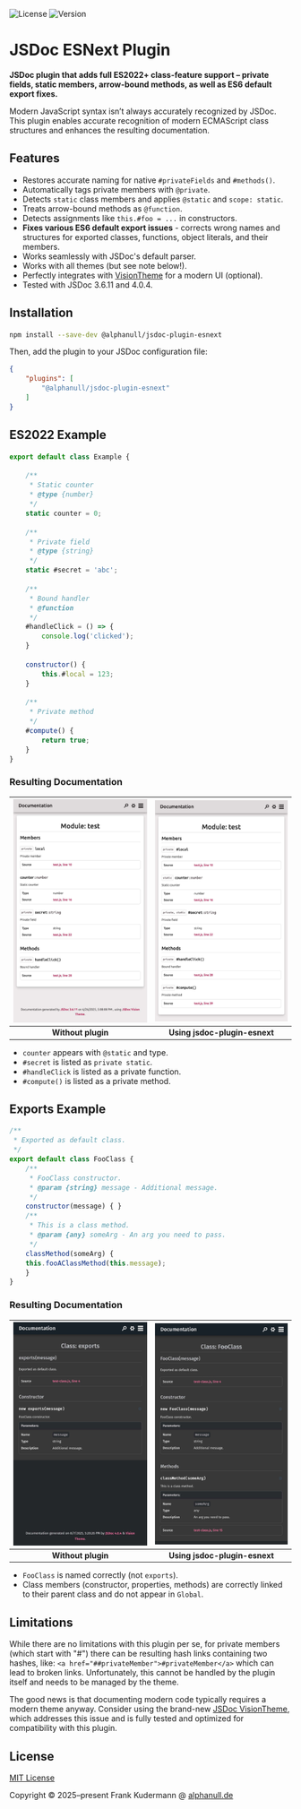 ![License](https://img.shields.io/github/license/alphanull/jsdoc-plugin-esnext)
![Version](https://img.shields.io/npm/v/@alphanull/jsdoc-plugin-esnext)

# JSDoc ESNext Plugin

**JSDoc plugin that adds full ES2022+ class-feature support – private fields, static members, arrow-bound methods, as well as ES6 default export fixes.**

Modern JavaScript syntax isn’t always accurately recognized by JSDoc. This plugin enables accurate recognition of modern ECMAScript class structures and enhances the resulting documentation.

## Features

* Restores accurate naming for native `#privateFields` and `#methods()`.
* Automatically tags private members with `@private`.
* Detects `static` class members and applies `@static` and `scope: static`.
* Treats arrow-bound methods as `@function`.
* Detects assignments like `this.#foo = ...` in constructors.
* **Fixes various ES6 default export issues** - corrects wrong names and structures for exported classes, functions, object literals, and their members.
* Works seamlessly with JSDoc's default parser.
* Works with all themes (but see note below!).
* Perfectly integrates with [VisionTheme](https://github.com/alphanull/jsdoc-vision-theme) for a modern UI (optional).
* Tested with JSDoc 3.6.11 and 4.0.4.

## Installation

```bash
npm install --save-dev @alphanull/jsdoc-plugin-esnext
```

Then, add the plugin to your JSDoc configuration file:

```json
{
    "plugins": [
        "@alphanull/jsdoc-plugin-esnext"
    ]
}
```

## ES2022 Example

```js
export default class Example {

    /**
     * Static counter
     * @type {number}
     */
    static counter = 0;

    /**
     * Private field
     * @type {string}
     */
    static #secret = 'abc';

    /**
     * Bound handler
     * @function
     */
    #handleClick = () => {
        console.log('clicked');
    }

    constructor() {
        this.#local = 123;
    }

    /**
     * Private method
     */
    #compute() {
        return true;
    }
}
```

### Resulting Documentation

| ![before](assets/private-before.jpg) | ![after](assets/private-after.jpg) |
| :----------------------------------------------------------: | :----------------------------------------------------------: |
|                      **Without plugin**                      |                **Using jsdoc-plugin-esnext**                 |

* `counter` appears with `@static` and type.
* `#secret` is listed as `private static`.
* `#handleClick` is listed as a private function.
* `#compute()` is listed as a private method.

## Exports Example

```js
/**
 * Exported as default class.
 */
export default class FooClass {
    /**
     * FooClass constructor.
     * @param {string} message - Additional message.
     */
    constructor(message) { }
    /**
     * This is a class method.
     * @param {any} someArg - An arg you need to pass.
     */
    classMethod(someArg) {
    this.fooAClassMethod(this.message);
    }
}
```

### Resulting Documentation

| ![before](assets/exports-before.jpg) | ![after](assets/exports-after.jpg) |
| :----------------------------------------------------------: | :----------------------------------------------------------: |
|                      **Without plugin**                      |                **Using jsdoc-plugin-esnext**                 |

* `FooClass` is named correctly (not `exports`).
* Class members (constructor, properties, methods) are correctly linked to their parent class and do not appear in `Global`.

## Limitations

While there are no limitations with this plugin per se, for private members (which start with "#")  there can be resulting hash links containing two hashes, like: `<a href="##privateMember">#privateMember</a>` which can lead to broken links. Unfortunately, this cannot be handled by the plugin itself and needs to be managed by the theme.

The good news is that documenting modern code typically requires a modern theme anyway. Consider using the brand-new [JSDoc VisionTheme](https://github.com/alphanull/jsdoc-vision-theme), which addresses this issue and is fully tested and optimized for compatibility with this plugin.

## License

[MIT License](https://opensource.org/license/MIT)

Copyright © 2025–present Frank Kudermann @ [alphanull.de](https://alphanull.de)